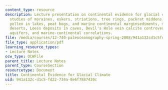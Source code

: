```yaml
---
content_type: resource
description: Lecture presentation on continental evidence for glacial climate. Includes
  studies of moraines, eskers, striations, tree rings, packrat middens, beetle remains,
  pollen in lakes, peat bogs, and marine continental marginsediments, modern dune
  deserts, Loess deposits in caves, Devil's Hole vein calcite controversy, groundwater
  aquifers, and marine-continental correlations.
file: /media/courses/12-740-paleoceanography-spring-2008/941a132cd1c5fd22734a8e6f7887430c_lec11_slide.pdf
file_type: application/pdf
learning_resource_types:
- Lecture Notes
ocw_type: OCWFile
parent_title: Lecture Notes
parent_type: CourseSection
resourcetype: Document
title: Continental Evidence for Glacial Climate
uid: 941a132c-d1c5-fd22-734a-8e6f7887430c
---
```

